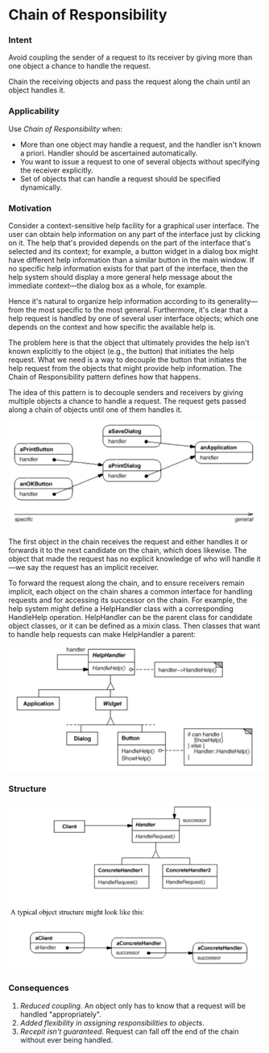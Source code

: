 # Chain of Responsibility

### Intent

Avoid coupling the sender of a request to its receiver by giving more than one object a chance to handle the request.

Chain the receiving objects and pass the request along the chain until an object handles it.

### Applicability

Use _Chain of Responsibility_ when:
* More than one object may handle a request, and the handler isn't known a priori. Handler should be ascertained automatically.
* You want to issue a request to one of several objects without specifying the receiver explicitly.
* Set of objects that can handle a request should be specified dynamically.

### Motivation

Consider a context-sensitive help facility for a graphical user interface. The user can obtain help information on any part of the interface just by clicking on it. The help that's provided depends on the part of the interface that's selected and its context; for example, a button widget in a dialog box might have different help information than a similar button in the main window. If no specific help information exists for that part of the interface, then the help system should display a more general help message about the immediate context—the dialog box as a whole, for example.

Hence it's natural to organize help information according to its generality—from the most specific to the most general. Furthermore, it's clear that a help request is handled by one of several user interface objects; which one depends on the context and how specific the available help is.

The problem here is that the object that ultimately provides the help isn't known explicitly to the object (e.g., the button) that initiates the help request. What we need is a way to decouple the button that initiates the help request from the objects that might provide help information. The Chain of Responsibility pattern defines how that happens.

The idea of this pattern is to decouple senders and receivers by giving multiple objects a chance to handle a request. The request gets passed along a chain of objects until one of them handles it.

![cor example](./cor-example.png)

The first object in the chain receives the request and either handles it or forwards it to the next candidate on the chain, which does likewise. The object that made the request has no explicit knowledge of who will handle it—we say the request has an implicit receiver.

To forward the request along the chain, and to ensure receivers remain implicit, each object on the chain shares a common interface for handling requests and for accessing its successor on the chain. For example, the help system might define a HelpHandler class with a corresponding HandleHelp operation. HelpHandler can be the parent class for candidate object classes, or it can be defined as a mixin class. Then classes that want to handle help requests can make HelpHandler a parent:

![cor example 2](./cor-example-2.png)

### Structure

![cor structure](./cor-structure.png)

### Consequences

1. _Reduced coupling_. An object only has to know that a request will be handled "appropriately". 
2. _Added flexibility in assigning responsibilities to objects_.
3. _Recepit isn't guaranteed_. Request can fall off the end of the chain without ever being handled. 